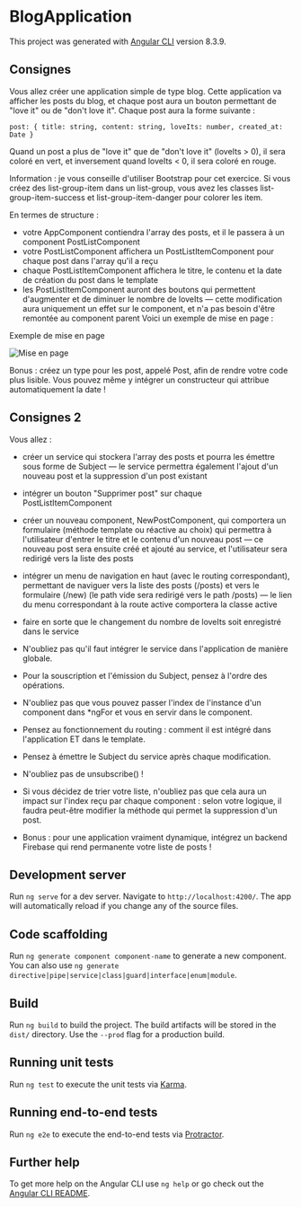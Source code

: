 # BlogApplication

This project was generated with [Angular CLI](https://github.com/angular/angular-cli) version 8.3.9.

## Consignes

Vous allez créer une application simple de type blog.  Cette application va afficher les posts du blog, et chaque post aura un bouton permettant de "love it" ou de "don't love it".  Chaque post aura la forme suivante : 

``post: {
       title: string,
       content: string,
       loveIts: number,
       created_at: Date
     }``
     
Quand un post a plus de "love it" que de "don't love it" (loveIts > 0), il sera coloré en vert, et inversement quand loveIts < 0, il sera coloré en rouge.

Information : je vous conseille d'utiliser Bootstrap pour cet exercice.  Si vous créez des list-group-item dans un list-group, vous avez les classes list-group-item-success et list-group-item-danger pour colorer les item.

En termes de structure :

- votre AppComponent contiendra l'array des posts, et il le passera à un component PostListComponent
- votre PostListComponent affichera un PostListItemComponent pour chaque post dans l'array qu'il a reçu
- chaque PostListItemComponent affichera le titre, le contenu et la date de création du post dans le template
- les PostListItemComponent auront des boutons qui permettent d'augmenter et de diminuer le nombre de loveIts — cette modification aura uniquement un effet sur le component, et n'a pas besoin d'être remontée au component parent
Voici un exemple de mise en page :  

Exemple de mise en page

![Mise en page](https://user.oc-static.com/upload/2018/03/13/15209587533174_imgActivite1.jpg) 

Bonus : créez un type pour les post, appelé Post, afin de rendre votre code plus lisible.  Vous pouvez même y intégrer un constructeur qui attribue automatiquement la date !

## Consignes 2

Vous allez :

- créer un service qui stockera l'array des posts et pourra les émettre sous forme de Subject — le service permettra également l'ajout d'un nouveau post et la suppression d'un post existant
- intégrer un bouton "Supprimer post" sur chaque PostListItemComponent
- créer un nouveau component, NewPostComponent, qui comportera un formulaire (méthode template ou réactive au choix) qui permettra à l'utilisateur d'entrer le titre et le contenu d'un nouveau post — ce nouveau post sera ensuite créé et ajouté au service, et l'utilisateur sera redirigé vers la liste des posts
- intégrer un menu de navigation en haut (avec le routing correspondant), permettant de naviguer vers la liste des posts (/posts) et vers le formulaire (/new) (le path vide sera redirigé vers le path /posts) — le lien du menu correspondant à la route active comportera la classe active
- faire en sorte que le changement du nombre de loveIts soit enregistré dans le service

- N'oubliez pas qu'il faut intégrer le service dans l'application de manière globale.
- Pour la souscription et l'émission du Subject, pensez à l'ordre des opérations.
- N'oubliez pas que vous pouvez passer l'index de l'instance d'un component dans *ngFor et vous en servir dans le component.
- Pensez au fonctionnement du routing : comment il est intégré dans l'application ET dans le template.
- Pensez à émettre le Subject du service après chaque modification.
- N'oubliez pas de unsubscribe() !
- Si vous décidez de trier votre liste, n'oubliez pas que cela aura un impact sur l'index reçu par chaque component : selon votre logique, il faudra peut-être modifier la méthode qui permet la suppression d'un post.
- Bonus : pour une application vraiment dynamique, intégrez un backend Firebase qui rend permanente votre liste de posts !

## Development server

Run `ng serve` for a dev server. Navigate to `http://localhost:4200/`. The app will automatically reload if you change any of the source files.

## Code scaffolding

Run `ng generate component component-name` to generate a new component. You can also use `ng generate directive|pipe|service|class|guard|interface|enum|module`.

## Build

Run `ng build` to build the project. The build artifacts will be stored in the `dist/` directory. Use the `--prod` flag for a production build.

## Running unit tests

Run `ng test` to execute the unit tests via [Karma](https://karma-runner.github.io).

## Running end-to-end tests

Run `ng e2e` to execute the end-to-end tests via [Protractor](http://www.protractortest.org/).

## Further help

To get more help on the Angular CLI use `ng help` or go check out the [Angular CLI README](https://github.com/angular/angular-cli/blob/master/README.md).


